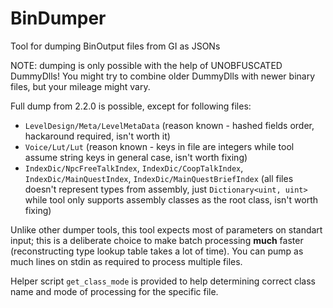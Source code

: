 # BinDumper

Tool for dumping BinOutput files from GI as JSONs

NOTE: dumping is only possible with the help of UNOBFUSCATED DummyDlls!
You might try to combine older DummyDlls with newer binary files, but your mileage might vary.

Full dump from 2.2.0 is possible, except for following files:

- `LevelDesign/Meta/LevelMetaData` (reason known - hashed fields order, hackaround required, isn't worth it)
- `Voice/Lut/Lut` (reason known - keys in file are integers while tool assume string keys in general case, isn't worth fixing)
- `IndexDic/NpcFreeTalkIndex`, `IndexDic/CoopTalkIndex`, `IndexDic/MainQuestIndex`, `IndexDic/MainQuestBriefIndex` (all files doesn't
  represent types from assembly, just `Dictionary<uint, uint>` while tool only supports assembly classes as the root class, isn't worth
  fixing)

Unlike other dumper tools, this tool expects most of parameters on standart input; this is a deliberate choice to make batch processing **much**
faster (reconstructing type lookup table takes a lot of time). You can pump as much lines on stdin as required to process multiple files.

Helper script `get_class_mode` is provided to help determining correct class name and mode of processing for the specific file.
